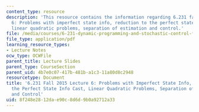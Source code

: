 ```yaml
---
content_type: resource
description: 'This resource contains the information regarding 6.231 fall 2015 lecture
  6: Problems with imperfect state info, reduction to the perfect state info cast,
  linear quadratic problems, separation of estimation and control.'
file: /media/courses/6-231-dynamic-programming-and-stochastic-control-fall-2015/8f248e2812dae90c8d6d9b0a92712a33_MIT6_231F15_Lec6.pdf
file_type: application/pdf
learning_resource_types:
- Lecture Notes
ocw_type: OCWFile
parent_title: Lecture Slides
parent_type: CourseSection
parent_uid: 4b7e0c07-417b-481b-a1c3-11a80d8c2948
resourcetype: Document
title: '6.231 Fall 2015 Lecture 6: Problems with Imperfect State Info, Reduction to
  the Perfect State Info Cast, Linear Quadratic Problems, Separation of Estimation
  and Control'
uid: 8f248e28-12da-e90c-8d6d-9b0a92712a33
---
```


